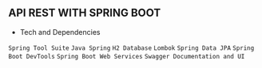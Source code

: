 ## API REST WITH SPRING BOOT

- Tech and Dependencies

`Spring Tool Suite`
`Java Spring`
`H2 Database`
`Lombok`
`Spring Data JPA`
`Spring Boot DevTools`
`Spring Boot Web Services`
`Swagger Documentation and UI`
